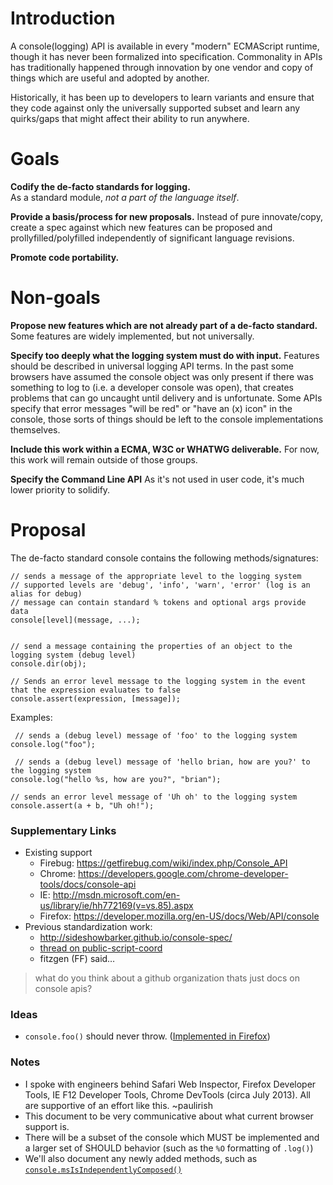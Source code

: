 Introduction
=======
A console(logging) API is available in every "modern" ECMAScript runtime, though it has never been formalized into specification.  Commonality in APIs has traditionally happened through innovation by one vendor and copy of things which are useful and adopted by another.

Historically, it has been up to developers to learn variants and ensure that they code against only the universally supported subset and learn any quirks/gaps that might affect their ability to run anywhere.  

Goals
=====
**Codify the de-facto standards for logging.**  
As a standard module, _not a part of the language itself_.  

**Provide a basis/process for new proposals.** 
Instead of pure innovate/copy, create a spec against which new features can be proposed and prollyfilled/polyfilled independently of significant language revisions.

**Promote code portability.**  

Non-goals
========
**Propose new features which are not already part of a de-facto standard.** 
Some features are widely implemented, but not universally.

**Specify too deeply what the logging system must do with input.**
Features should be described in universal logging API terms.  In the past some browsers have assumed the console object was only present if there was something to log to (i.e. a developer console was open), that creates problems that can go uncaught until delivery and is unfortunate.  Some APIs specify that error messages "will be red" or "have an (x) icon" in the console, those sorts of things should be left to the console implementations themselves.

**Include this work within a ECMA, W3C or WHATWG deliverable.**
For now, this work will remain outside of those groups.

**Specify the Command Line API**
As it's not used in user code, it's much lower priority to solidify.

Proposal
=======
The de-facto standard console contains the following methods/signatures:



```
// sends a message of the appropriate level to the logging system
// supported levels are 'debug', 'info', 'warn', 'error' (log is an alias for debug)
// message can contain standard % tokens and optional args provide data
console[level](message, ...);


// send a message containing the properties of an object to the logging system (debug level)
console.dir(obj);

// Sends an error level message to the logging system in the event that the expression evaluates to false
console.assert(expression, [message]);
```

Examples:

```
 // sends a (debug level) message of 'foo' to the logging system
console.log("foo"); 

 // sends a (debug level) message of 'hello brian, how are you?' to the logging system
console.log("hello %s, how are you?", "brian");

// sends an error level message of 'Uh oh' to the logging system
console.assert(a + b, "Uh oh!");
```


### Supplementary Links

* Existing support
  * Firebug: https://getfirebug.com/wiki/index.php/Console_API
  * Chrome: https://developers.google.com/chrome-developer-tools/docs/console-api
  * IE: http://msdn.microsoft.com/en-us/library/ie/hh772169(v=vs.85).aspx
  * Firefox: https://developer.mozilla.org/en-US/docs/Web/API/console
* Previous standardization work: 
  * http://sideshowbarker.github.io/console-spec/
  * [thread on public-script-coord](http://lists.w3.org/Archives/Public/public-script-coord/2013JanMar/0152.html)
  * fitzgen (FF) said…

> what do you think about a github organization thats just docs on console apis? 

### Ideas

* `console.foo()` should never throw. ([Implemented in Firefox](https://bugzilla.mozilla.org/show_bug.cgi?id=629607))

### Notes

* I spoke with engineers behind Safari Web Inspector, Firefox Developer Tools, IE F12 Developer Tools, Chrome DevTools (circa July 2013). All are supportive of an effort like this. ~paulirish
* This document to be very communicative about what current browser support is. 
* There will be a subset of the console which MUST be implemented and a larger set of SHOULD behavior (such as the `%O` formatting of `.log()`)
* We'll also document any newly added methods, such as [`console.msIsIndependentlyComposed()`](http://msdn.microsoft.com/en-us/library/ie/hh781493\(v=vs.85\).aspx)

